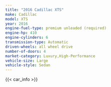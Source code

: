 ```yaml
---
title: "2016 Cadillac XTS"
make: Cadillac
model: XTS
year: 2016
engine-fuel-type: premium unleaded (required)
engine-hp: 410
engine-cylinders: 6
transmission-type: Automatic
driven-wheels: all wheel drive
number-of-doors: 4
market-category: Luxury,High-Performance
vehicle-size: Large
vehicle-style: Sedan
---
```


{{< car_info >}}
